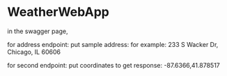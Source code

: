 # WeatherWebApp

in the swagger page, 

for address endpoint:
put sample address: for example: 
233 S Wacker Dr, Chicago, IL 60606

for second endpoint: put coordinates to get response:
-87.6366,41.878517
